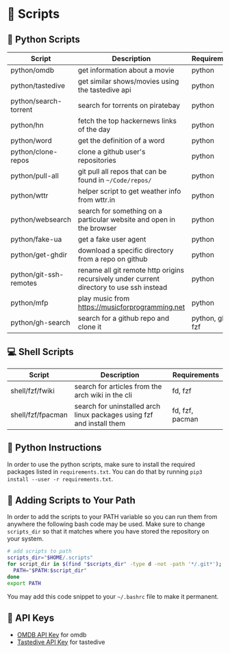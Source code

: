 # :open_file_folder: Scripts

## :snake: Python Scripts

| Script                 | Description                                                                               | Requirements    |
| ---------------------- | ----------------------------------------------------------------------------------------- | --------------- |
| python/omdb            | get information about a movie                                                             | python          |
| python/tastedive       | get similar shows/movies using the tastedive api                                          | python          |
| python/search-torrent  | search for torrents on piratebay                                                          | python          |
| python/hn              | fetch the top hackernews links of the day                                                 | python          |
| python/word            | get the definition of a word                                                              | python          |
| python/clone-repos     | clone a github user's repositories                                                        | python          |
| python/pull-all        | git pull all repos that can be found in `~/Code/repos/`                                   | python          |
| python/wttr            | helper script to get weather info from wttr.in                                            | python          |
| python/websearch       | search for something on a particular website and open in the browser                      | python          |
| python/fake-ua         | get a fake user agent                                                                     | python          |
| python/get-ghdir       | download a specific directory from a repo on github                                       | python          |
| python/git-ssh-remotes | rename all git remote http origins recursively under current directory to use ssh instead | python          |
| python/mfp             | play music from https://musicforprogramming.net                                           | python          |
| python/gh-search       | search for a github repo and clone it                                                     | python, gh, fzf |

## :computer: Shell Scripts

| Script            | Description                                                           | Requirements    |
| ----------------- | --------------------------------------------------------------------- | --------------- |
| shell/fzf/fwiki   | search for articles from the arch wiki in the cli                     | fd, fzf         |
| shell/fzf/fpacman | search for uninstalled arch linux packages using fzf and install them | fd, fzf, pacman |

## :snake: Python Instructions

In order to use the python scripts, make sure to install the required packages listed in `requirements.txt`. You can do that
by running `pip3 install --user -r requirements.txt`.

## :wrench: Adding Scripts to Your Path

In order to add the scripts to your PATH variable so you can run them from anywhere the following bash code may be used.
Make sure to change `scripts_dir` so that it matches where you have stored the repository on your system.

```bash
# add scripts to path
scripts_dir="$HOME/.scripts"
for script_dir in $(find "$scripts_dir" -type d -not -path '*/.git*'); do
  PATH="$PATH:$script_dir"
done
export PATH

```

You may add this code snippet to your `~/.bashrc` file to make it permanent.

## :key: API Keys

- [OMDB API Key](http://www.omdbapi.com/apikey.aspx) for omdb
- [Tastedive API Key](https://tastedive.com/read/api) for tastedive
